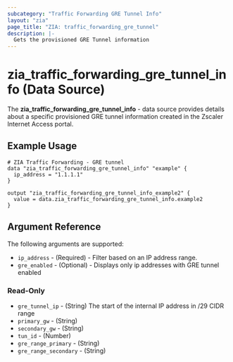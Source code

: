 ```yaml
---
subcategory: "Traffic Forwarding GRE Tunnel Info"
layout: "zia"
page_title: "ZIA: traffic_forwarding_gre_tunnel"
description: |-
  Gets the provisioned GRE Tunnel information
---
```


# zia_traffic_forwarding_gre_tunnel_info (Data Source)

The **zia_traffic_forwarding_gre_tunnel_info** - data source provides details about a specific provisioned GRE tunnel information created in the Zscaler Internet Access portal.

## Example Usage

```hcl
# ZIA Traffic Forwarding - GRE tunnel
data "zia_traffic_forwarding_gre_tunnel_info" "example" {
  ip_address = "1.1.1.1"
}

output "zia_traffic_forwarding_gre_tunnel_info_example2" {
  value = data.zia_traffic_forwarding_gre_tunnel_info.example2
}
```

## Argument Reference

The following arguments are supported:

* `ip_address` - (Required) - Filter based on an IP address range.
* `gre_enabled` - (Optional) - Displays only ip addresses with GRE tunnel enabled

### Read-Only

* `gre_tunnel_ip` - (String) The start of the internal IP address in /29 CIDR range
* `primary_gw` - (String)
* `secondary_gw` - (String)
* `tun_id` - (Number)
* `gre_range_primary` - (String)
* `gre_range_secondary` - (String)
